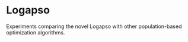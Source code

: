 # Logapso
Experiments comparing the novel Logapso with other population-based optimization algorithms.
